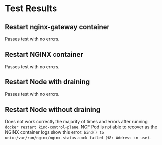 # Test Results

## Restart nginx-gateway container
Passes test with no errors.

## Restart NGINX container
Passes test with no errors.

## Restart Node with draining
Passes test with no errors.

## Restart Node without draining
Does not work correctly the majority of times and errors after running `docker restart kind-control-plane`.
NGF Pod is not able to recover as the NGINX container logs show this error:
`bind() to unix:/var/run/nginx/nginx-status.sock failed (98: Address in use)`.

